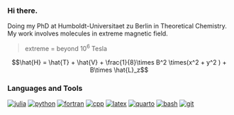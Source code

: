 ### Hi there.

Doing my PhD at Humboldt-Universitaet zu Berlin in Theoretical Chemistry. My work involves molecules in extreme magnetic field.

> extreme = beyond $`10^6`$ Tesla

```math
\hat{H} = \hat{T} + \hat{V} + \frac{1}{8}\times B^2 \times(x^2 + y^2 ) + B\times \hat{L}_z
```
 
### Languages and Tools

[![julia][julia-img]][julia-url]
[![python][python-img]][python-url]
[![fortran][fortran-img]][fortran-url]
[![cpp][cpp-img]][cpp-url]
[![latex][latex-img]][latex-url]
[![quarto][quarto-img]][quarto-url]
[![bash][bash-img]][bash-url]
[![git][git-img]][git-url]

[julia-img]: https://img.shields.io/badge/-Julia-9558B2?style=for-the-badge&logo=Julia&logoColor=white
[julia-url]: https://julialang.org

[python-img]: https://img.shields.io/badge/-Python-3776AB?style=for-the-badge&logo=Python&logoColor=white
[python-url]: https://www.python.org

[cpp-img]: https://img.shields.io/badge/c++-%2300599C.svg?style=for-the-badge&logo=c%2B%2B&logoColor=white
[cpp-url]: https://cplusplus.com/

[fortran-img]: https://img.shields.io/badge/Fortran-%23734F96.svg?style=for-the-badge&logo=fortran&logoColor=white
[fortran-url]: https://fortran-lang.org/

[latex-img]: https://img.shields.io/badge/-LaTeX-008080?style=for-the-badge&logo=LaTeX&logoColor=white
[latex-url]: https://tug.org

[bash-img]: https://img.shields.io/badge/-Bash-4EAA25?style=for-the-badge&logo=GNU-Bash&logoColor=white
[bash-url]: https://www.gnu.org/software/bash

[git-img]: https://img.shields.io/badge/-Git-F05032?style=for-the-badge&logo=Git&logoColor=white
[git-url]: https://git-scm.com

[quarto-img]: https://img.shields.io/badge/gitlab%20ci-%23181717.svg?style=for-the-badge&logo=gitlab&logoColor=white
[quarto-url]: https://quarto.org

